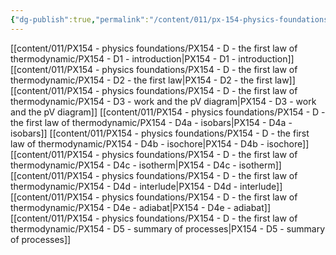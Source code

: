 ```yaml
---
{"dg-publish":true,"permalink":"/content/011/px-154-physics-foundations/px-154-d-the-first-law-of-thermodynamic/d-the-first-law-of-thermodynamics/","noteIcon":"1","created":"2024-11-25T10:50:32.000+00:00","updated":"2024-11-26T19:50:34.707+00:00"}
---
```


[[content/011/PX154 - physics foundations/PX154 - D - the first law of thermodynamic/PX154 - D1 - introduction\|PX154 - D1 - introduction]]
[[content/011/PX154 - physics foundations/PX154 - D - the first law of thermodynamic/PX154 - D2 - the first law\|PX154 - D2 - the first law]]
[[content/011/PX154 - physics foundations/PX154 - D - the first law of thermodynamic/PX154 - D3 - work and the pV diagram\|PX154 - D3 - work and the pV diagram]]
[[content/011/PX154 - physics foundations/PX154 - D - the first law of thermodynamic/PX154 - D4a - isobars\|PX154 - D4a - isobars]]
[[content/011/PX154 - physics foundations/PX154 - D - the first law of thermodynamic/PX154 - D4b - isochore\|PX154 - D4b - isochore]]
[[content/011/PX154 - physics foundations/PX154 - D - the first law of thermodynamic/PX154 - D4c - isotherm\|PX154 - D4c - isotherm]]
[[content/011/PX154 - physics foundations/PX154 - D - the first law of thermodynamic/PX154 - D4d - interlude\|PX154 - D4d - interlude]]
[[content/011/PX154 - physics foundations/PX154 - D - the first law of thermodynamic/PX154 - D4e - adiabat\|PX154 - D4e - adiabat]]
[[content/011/PX154 - physics foundations/PX154 - D - the first law of thermodynamic/PX154 - D5 - summary of processes\|PX154 - D5 - summary of processes]]
